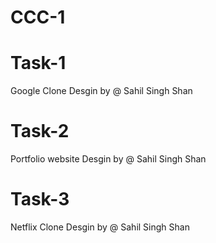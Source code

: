 # CCC-1 
# Task-1
Google Clone Desgin by @ Sahil Singh Shan
# Task-2
Portfolio website Desgin by @ Sahil Singh Shan
# Task-3
Netflix Clone Desgin by @ Sahil Singh Shan

